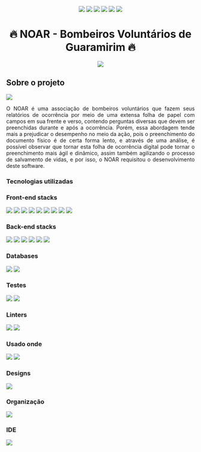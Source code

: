 <p align="center" display="inline-block">
  <img src="https://img.shields.io/github/contributors/uBrunoow/sa-senai-bombeiros?style=for-the-badge"/>
  <img src="https://img.shields.io/github/issues/uBrunoow/sa-senai-bombeiros?style=for-the-badge"/>
  <img src="https://img.shields.io/github/forks/uBrunoow/sa-senai-bombeiros?style=for-the-badge"/>
  <img src="https://img.shields.io/github/stars/uBrunoow/sa-senai-bombeiros?style=for-the-badge"/>
  <img src="https://img.shields.io/github/license/uBrunoow/sa-senai-bombeiros?style=for-the-badge"/>
  <img src="https://img.shields.io/github/languages/top/uBrunoow/sa-senai-bombeiros?style=for-the-badge&logo=typescript"/>
</p>

<h1 align="center">🔥 NOAR - Bombeiros Voluntários de Guaramirim 🔥</h1>
<div align="center"> 
<img align="center"  src="https://github.com/uBrunoow/sa-senai-bombeiros/blob/main/mobile/assets/icon.png"/>
</div>

<h2>Sobre o projeto</h2>

<div>
<img src="https://github.com/uBrunoow/sa-senai-bombeiros/blob/main/mobile/src/public/mockuuups-iphone-mockup-on-multicolored-background.jpeg"/>  
</div>
<p align="justify">O NOAR é uma associação de bombeiros voluntários que fazem seus relatórios de ocorrência por meio de uma extensa folha de papel com campos em sua frente e verso, contendo perguntas diversas que devem ser preenchidas durante e após a ocorrência. Porém, essa abordagem tende mais a prejudicar o desempenho no meio da ação, pois o preenchimento do documento físico é de certa forma lento, e através de uma análise, é possível observar que tornar esta folha de ocorrência digital pode tornar o preenchimento mais ágil e dinâmico, assim também agilizando o processo de salvamento de vidas, e por isso, o NOAR requisitou o desenvolvimento deste software.</p>


### Tecnologias utilizadas
### Front-end stacks
<p align="left">
<img src="https://img.shields.io/badge/axios-671ddf?&style=for-the-badge&logo=axios&logoColor=white"/>
<img src="https://img.shields.io/badge/Expo-1B1F23?style=for-the-badge&logo=expo&logoColor=white"/>
<img src="https://img.shields.io/badge/next%20js-000000?style=for-the-badge&logo=nextdotjs&logoColor=white"/>
<img src="https://img.shields.io/badge/Material%20UI-007FFF?style=for-the-badge&logo=mui&logoColor=white"/>
<img src="https://img.shields.io/badge/React-20232A?style=for-the-badge&logo=react&logoColor=61DAFB"/>
<img src="https://img.shields.io/badge/Redux-593D88?style=for-the-badge&logo=redux&logoColor=white"/>
<img src="https://img.shields.io/badge/Tailwind_CSS-38B2AC?style=for-the-badge&logo=tailwind-css&logoColor=white"/>
<img src="https://img.shields.io/badge/TypeScript-007ACC?style=for-the-badge&logo=typescript&logoColor=white"/>
<img src="https://img.shields.io/badge/React_Native-20232A?style=for-the-badge&logo=react&logoColor=61DAFB"/>
  </p>

### Back-end stacks
<p align="left">
<img src="https://img.shields.io/badge/fastify-202020?style=for-the-badge&logo=fastify&logoColor=white"/>
<img src="https://img.shields.io/badge/JWT-000000?style=for-the-badge&logo=JSON%20web%20tokens&logoColor=white"/>
<img src="https://img.shields.io/badge/Swagger-85EA2D?style=for-the-badge&logo=Swagger&logoColor=white"/>
<img src="https://img.shields.io/badge/Prisma-3982CE?style=for-the-badge&logo=Prisma&logoColor=white"/>
<img src="https://img.shields.io/badge/Node%20js-339933?style=for-the-badge&logo=nodedotjs&logoColor=white"/>
<img src="https://img.shields.io/badge/TypeScript-007ACC?style=for-the-badge&logo=typescript&logoColor=white"/>
</p>

### Databases
<p align="left">
<img src="https://img.shields.io/badge/Railway-131415?style=for-the-badge&logo=railway&logoColor=white"/>
<img src="https://img.shields.io/badge/PostgreSQL-316192?style=for-the-badge&logo=postgresql&logoColor=white"/>
</p>

### Testes
<p align="left">
<img src="https://img.shields.io/badge/Insomnia-5849be?style=for-the-badge&logo=Insomnia&logoColor=white"/>
<img src="https://img.shields.io/badge/Postman-FF6C37?style=for-the-badge&logo=Postman&logoColor=white"/>
</p>

### Linters
<p align="left">
<img src="https://img.shields.io/badge/prettier-1A2C34?style=for-the-badge&logo=prettier&logoColor=F7BA3E"/>
<img src="https://img.shields.io/badge/eslint-3A33D1?style=for-the-badge&logo=eslint&logoColor=white"/>
</p>

### Usado onde
<p align="left">
<img src="https://img.shields.io/badge/Android-3DDC84?style=for-the-badge&logo=android&logoColor=white"/>
<img src="https://img.shields.io/badge/Windows-0078D6?style=for-the-badge&logo=windows&logoColor=white"/>
</p>

### Designs
<p align="left">
<img src="https://img.shields.io/badge/Figma-F24E1E?style=for-the-badge&logo=figma&logoColor=white"/>
</p>

### Organização
<p align="left">
<img src="https://img.shields.io/badge/Notion-000000?style=for-the-badge&logo=notion&logoColor=white"/>
</p>

### IDE
<img src="https://img.shields.io/badge/VSCode-0078D4?style=for-the-badge&logo=visual%20studio%20code&logoColor=white"/>

